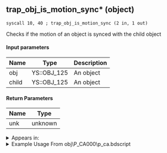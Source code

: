 ## trap_obj_is_motion_sync* (object)

`syscall 10, 40 ; trap_obj_is_motion_sync (2 in, 1 out)`

Checks if the motion of an object is synced with the child object

#### Input parameters
| Name | Type | Description
|------|------|------------
| obj   | YS::OBJ_125   | An object
| child   | YS::OBJ_125   | An object


#### Return Parameters
| Name | Type
|------|-----
| unk   | unknown   


<details>
	<summary>Appears in:</summary>
| filename | Entity (obj)
|----------|-------------
| obj\P_CA000\p_ca.bdscript       | ((P) Jack Sparrow)          
| obj\P_CA000_HUMAN\p_ca.bdscript       | ((P) Jack Sparrow (human))          
| obj\P_CA000_HUMAN_LOW\p_ca.bdscript       | ((P) Jack Sparrow (human) (LOW))          
| obj\P_CA000_LOW\p_ca.bdscript       | ((P) Jack Sparrow (LOW))          
| obj\P_EX030\p_ex.bdscript       | ((P) Goofy)          
| obj\P_EX030_NM\p_ex.bdscript       | ((P) Goofy (NM))          
| obj\P_EX030_TR\p_ex.bdscript       | ((N) Goofy (TR))          
| obj\P_EX030_XM\p_ex.bdscript       | ((P) Goofy (XM))          
| obj\P_TR000\p_tr.bdscript       | ((P) Tron)          
| obj\P_WI030\p_ex.bdscript       | ((P) Goofy (WI))          

</details>

<details>
	<summary>Example Usage From obj\P_CA000\p_ca.bdscript</summary>
```
L4032:
 pushFromPSp 8
 pushFromPSp 28
 syscall 10, 40 ; trap_obj_is_motion_sync (2 in, 1 out)
 jz L4048
 pushFromPSp 8
 pushFromPSp 28
 syscall 1, 236 ; trap_obj_motion_unsync (2 in, 0 out)
 jmp L4048
```
</details>

